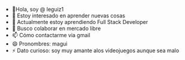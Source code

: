 - 👋Hola, soy @ leguiz1
- 👀 Estoy interesado en aprender nuevas cosas
- 🌱 Actualmente estoy aprendiendo Full Stack Developer
- 💞️ Busco colaborar en mercado libre
- 📫 Cómo contactarme via gmail
- 😄 Pronombres: magui
- ⚡ Dato curioso: soy muy amante alos videojuegos aunque sea malo 


<!---
leguiz1/leguiz1 is a ✨ special ✨ repository because its `README.md` (this file) appears on your GitHub profile.
You can click the Preview link to take a look at your changes.
--->
